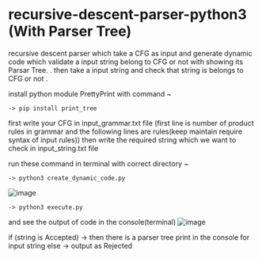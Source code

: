 # recursive-descent-parser-python3 (With Parser Tree)
recursive descent parser which take a CFG as input and generate dynamic code which validate a input string belong to CFG or not with showing its Parsar Tree. . then take a input string and check that string is belongs to CFG or not .

install python module PrettyPrint with command ~

```-> pip install print_tree```

first write your CFG in input_grammar.txt file (first line is number of product rules in grammar and the following lines are rules(keep maintain require syntax of input rules))
then write the required string which we want to check in input_string.txt file

run these command in terminal with correct directory ~

```-> python3 create_dynamic_code.py```

![image](https://github.com/laxman2002-hub/recursive-descent-parser-python3/assets/81050546/a85d13b3-6739-442e-9e87-b7df94ec9cc5)

```-> python3 execute.py``` 

and see the output of code in the console(terminal)
![image](https://github.com/laxman2002-hub/recursive-descent-parser-python3/assets/81050546/0b1400f4-3b9e-49a8-aa0c-ccb1ce065ad0)

if (string is Accepted) -> then there is a parser tree print in the console for input string 
else -> output as Rejected
